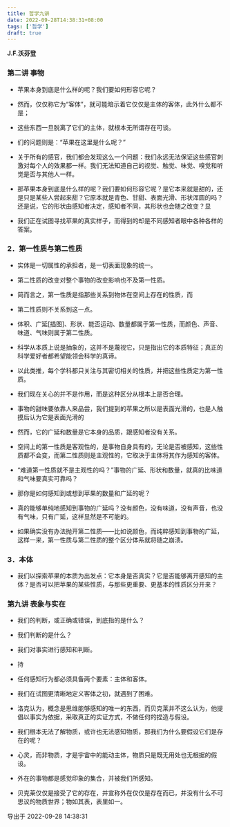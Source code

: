 ```yaml
---
title: 哲学九讲
date: 2022-09-28T14:38:31+08:00
tags: ['哲学']
draft: true
---
```


**J.F.沃芬登**


### 第二讲 事物

* 苹果本身到底是什么样的呢？我们要如何形容它呢？

* 然而，仅仅称它为“客体”，就可能暗示着它仅仅是主体的客体，此外什么都不是；

* 这些东西一旦脱离了它们的主体，就根本无所谓存在可谈。

* 们的问题则是：“苹果在这里是什么呢？”

* 关于所有的感官，我们都会发现这么一个问题：我们永远无法保证这些感官刺激对每个人的效果都一样。我们无法知道自己的视觉、触觉、味觉、嗅觉和听觉是否与其他人一样。

* 那苹果本身到底是什么样的呢？我们要如何形容它呢？是它本来就是甜的，还是只是某些人尝起来甜？它原本就是青色、甘甜、表面光滑、形状浑圆的吗？还是说，它的形状由感知者决定，感知者不同，其形状也会随之改变？显

* 我们正在试图寻找苹果的真实样子，而得到的却是不同感知者眼中各种各样的答案。


### 2．第一性质与第二性质

* 实体是一切属性的承担者，是一切表面现象的统一。

* 第二性质的改变对整个事物的改变影响也不及第一性质。

* 简而言之，第一性质是指那些关系到物体在空间上存在的性质，而

* 第二性质则不关系到这一点。

* 体积、广延[插图]、形状、能否运动、数量都属于第一性质，而颜色、声音、味道、气味则属于第二性质。

* 科学从本质上说是抽象的，这并不是蔑视它，只是指出它的本质特征；真正的科学爱好者都希望能领会科学的真谛。

* 以此类推，每个学科都只关注与其密切相关的性质，并把这些性质定为第一性质。

* 我们现在关心的并不是作用，而是这种区分从根本上是否合理。

* 事物的甜味要依靠人来品尝，我们提到的苹果之所以是表面光滑的，也是人触摸后认为它是表面光滑的

* 然而，它的广延和数量是它本身的品质，跟感知者没有关系。

* 空间上的第一性质是客观性的，是事物自身具有的，无论是否被感知，这些性质都不会变，而第二性质则是主观性的，它取决于主体将其作为感知的客体。

* “难道第一性质就不是主观性的吗？”事物的广延、形状和数量，就真的比味道和气味要真实可靠吗？

* 那你是如何感知到或想到苹果的数量和广延的呢？

* 真的能够单纯地感知到事物的广延吗？没有颜色，没有味道，没有声音，也没有气味，只有广延，这样显然是不可能的。

* 如果确实没有办法抛开第二性质——比如说颜色，而纯粹感知到事物的广延，这样一来，第一性质与第二性质的整个区分体系就将随之崩溃。


### 3．本体

* 我们以探索苹果的本质为出发点：它本身是否真实？它是否能够离开感知的主体？是否可以把苹果的某些性质，与那些更重要、更基本的性质区分开来？


### 第九讲 表象与实在

* 我们的判断，或正确或错误，到底指的是什么？

* 我们判断的是什么？

* 我们对事实进行感知和判断。

* 持

* 任何感知行为都必须具备两个要素：主体和客体。

* 我们在试图更清晰地定义客体之初，就遇到了困难。

* 洛克认为，概念是思维能够感知的唯一的东西，而贝克莱并不这么认为，他提倡以事实为依据，采取真正的实证方式，不做任何的捏造与假设。

* 我们根本无法了解物质，或许也无法感知物质，那我们为什么要假设它们是存在的呢？

* 心灵，而非物质，才是宇宙中的能动主体，物质只是既无用处也无根据的假设。

* 外在的事物都是感觉印象的集合，并被我们所感知。

* 贝克莱仅仅是接受了它的存在，并宣称外在仅仅是存在而已，并没有什么不可思议的物质世界；物如其表，表里如一。

导出于 2022-09-28 14:38:31

